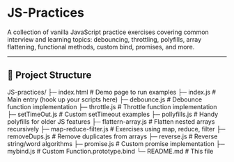 # JS-Practices

A collection of vanilla JavaScript practice exercises covering common interview and learning topics: debouncing, throttling, polyfills, array flattening, functional methods, custom bind, promises, and more.

---

## 📂 Project Structure
JS-practices/
├─ index.html # Demo page to run examples
├─ index.js # Main entry (hook up your scripts here)
├─ debounce.js # Debounce function implementation
├─ throttle.js # Throttle function implementation
├─ setTimeOut.js # Custom setTimeout examples
├─ pollyfills.js # Handy polyfills for older JS features
├─ flattern-array.js # Flatten nested arrays recursively
├─ map-reduce-filter.js # Exercises using map, reduce, filter
├─ removeDups.js # Remove duplicates from arrays
├─ reverse.js # Reverse string/word algorithms
├─ promise.js # Custom promise implementation
├─ mybind.js # Custom Function.prototype.bind
└─ README.md # This file
